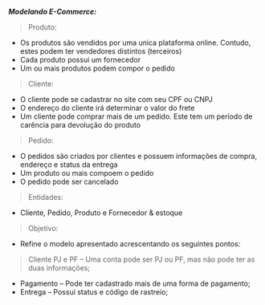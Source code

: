 ***Modelando E-Commerce:*** 
>Produto: 
- Os produtos são vendidos por uma unica plataforma online. Contudo, estes podem ter vendedores distintos (terceiros)
- Cada produto possui um fornecedor
- Um ou mais produtos podem compor o pedido

>Cliente: 
- O cliente pode se cadastrar no site com seu CPF ou CNPJ
- O endereço do cliente irá determinar o valor do frete
- Um cliente pode comprar mais de um pedido. Este tem um período de carência para devolução do produto

>Pedido:
- O pedidos são criados por clientes e possuem informações de compra, endereço e status da entrega
- Um produto ou mais compoem o pedido
- O pedido pode ser cancelado

>Entidades: 
- Cliente, Pedido, Produto e Fornecedor & estoque

>Objetivo:
- Refine o modelo apresentado acrescentando os seguintes pontos:

>Cliente PJ e PF – Uma conta pode ser PJ ou PF, mas não pode ter as duas informações;
- Pagamento – Pode ter cadastrado mais de uma forma de pagamento;
- Entrega – Possui status e código de rastreio;
